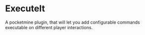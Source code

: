 # ExecuteIt
A pocketmine plugin, that will let you add configurable commands executable on different player interactions.
